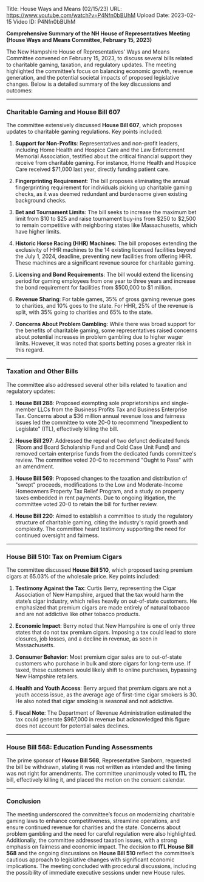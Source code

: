 Title: House Ways and Means (02/15/23)
URL: https://www.youtube.com/watch?v=P4Nfn0bBUhM
Upload Date: 2023-02-15
Video ID: P4Nfn0bBUhM

**Comprehensive Summary of the NH House of Representatives Meeting (House Ways and Means Committee, February 15, 2023)**

The New Hampshire House of Representatives' Ways and Means Committee convened on February 15, 2023, to discuss several bills related to charitable gaming, taxation, and regulatory updates. The meeting highlighted the committee’s focus on balancing economic growth, revenue generation, and the potential societal impacts of proposed legislative changes. Below is a detailed summary of the key discussions and outcomes:

---

### **Charitable Gaming and House Bill 607**
The committee extensively discussed **House Bill 607**, which proposes updates to charitable gaming regulations. Key points included:

1. **Support for Non-Profits**: Representatives and non-profit leaders, including Home Health and Hospice Care and the Law Enforcement Memorial Association, testified about the critical financial support they receive from charitable gaming. For instance, Home Health and Hospice Care received $71,000 last year, directly funding patient care.

2. **Fingerprinting Requirement**: The bill proposes eliminating the annual fingerprinting requirement for individuals picking up charitable gaming checks, as it was deemed redundant and burdensome given existing background checks.

3. **Bet and Tournament Limits**: The bill seeks to increase the maximum bet limit from $10 to $25 and raise tournament buy-ins from $250 to $2,500 to remain competitive with neighboring states like Massachusetts, which have higher limits.

4. **Historic Horse Racing (HHR) Machines**: The bill proposes extending the exclusivity of HHR machines to the 14 existing licensed facilities beyond the July 1, 2024, deadline, preventing new facilities from offering HHR. These machines are a significant revenue source for charitable gaming.

5. **Licensing and Bond Requirements**: The bill would extend the licensing period for gaming employees from one year to three years and increase the bond requirement for facilities from $500,000 to $1 million.

6. **Revenue Sharing**: For table games, 35% of gross gaming revenue goes to charities, and 10% goes to the state. For HHR, 25% of the revenue is split, with 35% going to charities and 65% to the state.

7. **Concerns About Problem Gambling**: While there was broad support for the benefits of charitable gaming, some representatives raised concerns about potential increases in problem gambling due to higher wager limits. However, it was noted that sports betting poses a greater risk in this regard.

---

### **Taxation and Other Bills**
The committee also addressed several other bills related to taxation and regulatory updates:

1. **House Bill 288**: Proposed exempting sole proprietorships and single-member LLCs from the Business Profits Tax and Business Enterprise Tax. Concerns about a $36 million annual revenue loss and fairness issues led the committee to vote 20-0 to recommend "Inexpedient to Legislate" (ITL), effectively killing the bill.

2. **House Bill 297**: Addressed the repeal of two defunct dedicated funds (Room and Board Scholarship Fund and Cold Case Unit Fund) and removed certain enterprise funds from the dedicated funds committee's review. The committee voted 20-0 to recommend "Ought to Pass" with an amendment.

3. **House Bill 569**: Proposed changes to the taxation and distribution of "swept" proceeds, modifications to the Low and Moderate-Income Homeowners Property Tax Relief Program, and a study on property taxes embedded in rent payments. Due to ongoing litigation, the committee voted 20-0 to retain the bill for further review.

4. **House Bill 220**: Aimed to establish a committee to study the regulatory structure of charitable gaming, citing the industry's rapid growth and complexity. The committee heard testimony supporting the need for continued oversight and fairness.

---

### **House Bill 510: Tax on Premium Cigars**
The committee discussed **House Bill 510**, which proposed taxing premium cigars at 65.03% of the wholesale price. Key points included:

1. **Testimony Against the Tax**: Curtis Berry, representing the Cigar Association of New Hampshire, argued that the tax would harm the state’s cigar industry, which relies heavily on out-of-state customers. He emphasized that premium cigars are made entirely of natural tobacco and are not addictive like other tobacco products.

2. **Economic Impact**: Berry noted that New Hampshire is one of only three states that do not tax premium cigars. Imposing a tax could lead to store closures, job losses, and a decline in revenue, as seen in Massachusetts.

3. **Consumer Behavior**: Most premium cigar sales are to out-of-state customers who purchase in bulk and store cigars for long-term use. If taxed, these customers would likely shift to online purchases, bypassing New Hampshire retailers.

4. **Health and Youth Access**: Berry argued that premium cigars are not a youth access issue, as the average age of first-time cigar smokers is 30. He also noted that cigar smoking is seasonal and not addictive.

5. **Fiscal Note**: The Department of Revenue Administration estimated the tax could generate $967,000 in revenue but acknowledged this figure does not account for potential sales declines.

---

### **House Bill 568: Education Funding Assessments**
The prime sponsor of **House Bill 568**, Representative Sanborn, requested the bill be withdrawn, stating it was not written as intended and the timing was not right for amendments. The committee unanimously voted to **ITL** the bill, effectively killing it, and placed the motion on the consent calendar.

---

### **Conclusion**
The meeting underscored the committee’s focus on modernizing charitable gaming laws to enhance competitiveness, streamline operations, and ensure continued revenue for charities and the state. Concerns about problem gambling and the need for careful regulation were also highlighted. Additionally, the committee addressed taxation issues, with a strong emphasis on fairness and economic impact. The decision to **ITL House Bill 568** and the ongoing discussions on **House Bill 510** reflect the committee’s cautious approach to legislative changes with significant economic implications. The meeting concluded with procedural discussions, including the possibility of immediate executive sessions under new House rules.
